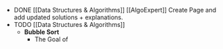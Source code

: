- DONE [[Data Structures & Algorithms]] [[AlgoExpert]] Create Page and add updated solutions + explanations.
- TODO [[Data Structures & Algorithms]]
	- **Bubble Sort**
		- The Goal of